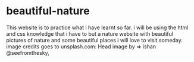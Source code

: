 # beautiful-nature
This website is to practice what i have learnt so far. i will be using the html and css knowledge that i have to but a nature website with beautiful pictures of nature and some beautiful places i will love to visit someday. 
image credits goes to unsplash.com: Head image by => ishan @seefromthesky,